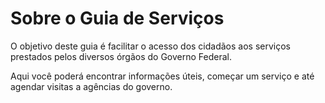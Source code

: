Sobre o Guia de Serviços
====

O objetivo deste guia é facilitar o acesso dos cidadãos aos serviços prestados pelos diversos órgãos do Governo Federal. 

Aqui você poderá encontrar informações úteis, começar um serviço e até agendar visitas a agências do governo.